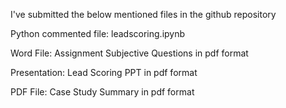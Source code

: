 I've submitted the below mentioned files in the github repository

Python commented file: leadscoring.ipynb

Word File: Assignment Subjective Questions in pdf format

Presentation:  Lead Scoring PPT in pdf format

PDF File: Case Study Summary in pdf format
